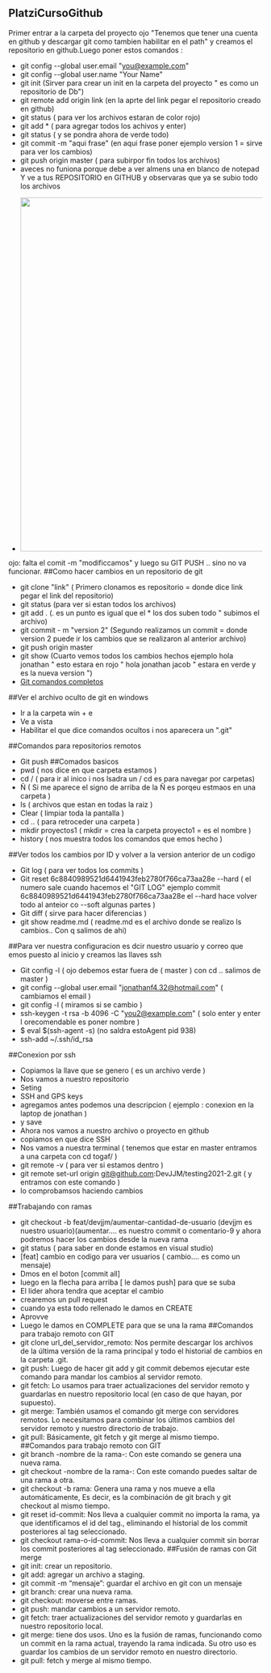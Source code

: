 ## PlatziCursoGithub
Primer entrar a la carpeta del proyecto ojo "Tenemos que tener una cuenta en github y descargar git como tambien habilitar en el path" y creamos el repositorio en github.Luego poner estos comandos :
  - git config --global user.email "you@example.com"
  - git config --global user.name "Your Name"
  - git init (Sirver para crear un init en la carpeta del proyecto " es como un repositorio de Db")
  - git remote add origin link (en la aprte del link pegar el repositorio creado en github)
  - git status ( para ver los archivos estaran de color rojo)
  - git add * ( para agregar todos los achivos y enter)
  - git status ( y se pondra ahora de verde todo)
  - git commit -m "aqui frase" (en aqui frase poner ejemplo version 1 = sirve para ver los cambios)
  - git push origin master ( para subirpor fin todos los archivos)
  - aveces no funiona porque debe a ver almens una en blanco de notepad
Y ve a tus REPOSITORIO en GITHUB y observaras que ya se subio todo los archivos
- <p align="center"><img src="https://i.ibb.co/6rTxfm7/img040-2.jpg" width="500" height="700"></p>
ojo: falta el comit -m "modificcamos" y luego su GIT PUSH .. sino no va funcionar.
##Como hacer cambios en un repositorio de git
  - git clone "link" ( Primero clonamos es repositorio = donde dice link pegar el link del repositorio)
  - git status (para ver si estan todos los archivos)
  - git add . (. es un punto es igual que el * los dos suben todo " subimos el archivo)
  - git commit - m "version 2" (Segundo realizamos un commit = donde version 2 puede ir los cambios que se realizaron al anterior archivo)
  - git push origin master
  - git show (Cuarto vemos todos los cambios hechos ejemplo hola jonathan " esto estara en rojo " hola jonathan jacob " estara en verde y es la nueva version ")
  - [Git comandos completos](/git.pdf)
 
##Ver el archivo oculto de git en windows
  - Ir a la carpeta win + e
  - Ve a vista
  - Habilitar el que dice comandos ocultos i nos aparecera un ".git"

##Comandos para repositorios remotos
  - Git push
##Comados basicos
  - pwd ( nos dice en que carpeta estamos )
  - cd / (  para ir al inico i nos lsadra un / cd es para navegar por carpetas)
  - Ñ ( Si me aparece el signo de arriba de la Ñ es porqeu estmaos en una carpeta )
  - ls ( archivos que estan en todas la raiz )
  - Clear ( limpiar toda la pantalla )
  - cd .. ( para retroceder una carpeta )
  - mkdir proyectos1 ( mkdir = crea la carpeta proyecto1 = es el nombre )
  - history ( nos muestra todos los comandos que emos hecho )

##Ver todos los cambios por ID y volver a la version anterior de un codigo
  - Git log ( para ver todos los commits )
  - Git reset 6c8840989521d6441943feb2780f766ca73aa28e --hard ( el numero sale cuando hacemos el "GIT LOG" ejemplo  commit 6c8840989521d6441943feb2780f766ca73aa28e
el --hard hace volver todo al anteior co --soft algunas partes )
  - Git diff ( sirve para hacer diferencias )
  - git show readme.md ( readme.md es el archivo donde se realizo ls cambios.. Con q salimos de ahi)

##Para ver nuestra configuracion es dcir nuestro usuario y correo que emos puesto al inicio y creamos las llaves ssh
  - Git config -l ( ojo debemos estar fuera de ( master ) con cd .. salimos de master )
  - git config --global user.email "jonathanf4.32@hotmail.com" ( cambiamos el email )
  - git config -l ( miramos si se cambio )
  -  ssh-keygen -t rsa -b 4096 -C "you2@example.com" ( solo enter y enter l orecomendable es poner nombre )
  -  $ eval $(ssh-agent -s) (no saldra estoAgent pid 938)
  -  ssh-add ~/.ssh/id_rsa

##Conexion por ssh
  - Copiamos la llave que se genero ( es un archivo verde )
  - Nos vamos a nuestro repositorio
  - Seting
  - SSH and GPS keys
  - agregamos antes podemos una descripcion ( ejemplo : conexion en la laptop de jonathan )
  - y save
  - Ahora nos vamos a nuestro archivo o proyecto en github
  - copiamos en que dice SSH
  - Nos vamos a nuestra terminal ( tenemos que estar en master entramos a una carpeta con cd togaf/ )
  - git remote -v ( para ver si estamos dentro )
  - git remote set-url origin git@github.com:DevJJM/testing2021-2.git ( y entramos con este comando )
  - lo comprobamsos haciendo cambios

##Trabajando con ramas
  - git checkout -b feat/devjjm/aumentar-cantidad-de-usuario   (devjjm es nuestro usuario)(aumentar.... es nuestro commit o comentario-9
  y ahora podremos hacer los cambios desde la nueva rama
  - git status ( para saber en donde estamos en visual studio)
  - [feat] cambio en codigo para ver usuarios ( cambio.... es como un mensaje)
  - Dmos en el boton [commit all]
  - luego en la flecha para arriba [ le damos push] para que se suba
  - El lider ahora tendra que aceptar el cambio
  - crearemos un pull request 
  - cuando ya esta todo rellenado le damos en CREATE
  - Aprovve
  - Luego le damos en COMPLETE para que se una la rama
 ##Comandos para trabajo remoto con GIT
  - git clone url_del_servidor_remoto: Nos permite descargar los archivos de la última versión de la rama principal y todo el historial de cambios en la carpeta .git.
  - git push: Luego de hacer git add y git commit debemos ejecutar este comando para mandar los cambios al servidor remoto.
  - git fetch: Lo usamos para traer actualizaciones del servidor remoto y guardarlas en nuestro repositorio local (en caso de que hayan, por supuesto).
  - git merge: También usamos el comando git merge con servidores remotos. Lo necesitamos para combinar los últimos cambios del servidor remoto y nuestro directorio de trabajo.
  - git pull: Básicamente, git fetch y git merge al mismo tiempo.
 ##Comandos para trabajo remoto con GIT
  - git branch -nombre de la rama-: Con este comando se genera una nueva rama.
  - git checkout -nombre de la rama-: Con este comando puedes saltar de una rama a otra.
  - git checkout -b rama: Genera una rama y nos mueve a ella automáticamente, Es decir, es la combinación de git brach y git checkout al mismo tiempo.
  - git reset id-commit: Nos lleva a cualquier commit no importa la rama, ya que identificamos el id del tag., eliminando el historial de los commit posteriores al tag seleccionado.
  - git checkout rama-o-id-commit: Nos lleva a cualquier commit sin borrar los commit posteriores al tag seleccionado.
 ##Fusión de ramas con Git merge
  - git init: crear un repositorio.
  - git add: agregar un archivo a staging.
  - git commit -m “mensaje”: guardar el archivo en git con un mensaje
  - git branch: crear una nueva rama.
  - git checkout: moverse entre ramas.
  - git push: mandar cambios a un servidor remoto.
  - git fetch: traer actualizaciones del servidor remoto y guardarlas en nuestro repositorio local.
  - git merge: tiene dos usos. Uno es la fusión de ramas, funcionando como un commit en la rama actual, trayendo la rama indicada. Su otro uso es guardar los cambios de un servidor remoto en nuestro directorio.
  - git pull: fetch y merge al mismo tiempo.
  
 
